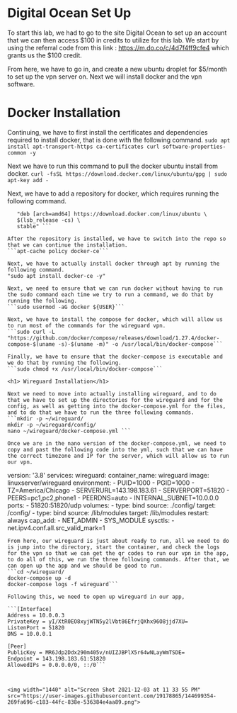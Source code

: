 <h1>Digital Ocean Set Up</h1>

To start this lab, we had to go to the site Digital Ocean to set up an account that we can then access $100 in credits to utilize for this lab. We start by using the referral code from this link : <a>https://m.do.co/c/4d7f4ff9cfe4</a> which grants us the $100 credit.

From here, we have to go in, and create a new ubuntu droplet for $5/month to set up the vpn server on. Next we will install docker and the vpn software.

<h1> Docker Installation </h1>

Continuing, we have to first install the certificates and dependencies required to install docker, that is done with the following command.
```sudo apt install apt-transport-https ca-certificates curl software-properties-common -y```

Next we have to run this command to pull the docker ubuntu install from docker. 
```curl -fsSL https://download.docker.com/linux/ubuntu/gpg | sudo apt-key add -```

Next, we have to add a repository for docker, which requires running the following command.
```sudo add-apt-repository \
   "deb [arch=amd64] https://download.docker.com/linux/ubuntu \
   $(lsb_release -cs) \
   stable" ``` 
   
After the repository is installed, we have to switch into the repo so that we can continue the installation.
```apt-cache policy docker-ce```

Next, we have to actually install docker through apt by running the following command. 
"sudo apt install docker-ce -y"

Next, we need to ensure that we can run docker without having to run the sudo command each time we try to run a command, we do that by running the following.
```sudo usermod -aG docker ${USER}```

Next, we have to install the compose for docker, which will allow us to run most of the commands for the wireguard vpn.
```sudo curl -L "https://github.com/docker/compose/releases/download/1.27.4/docker-compose-$(uname -s)-$(uname -m)" -o /usr/local/bin/docker-compose```

Finally, we have to ensure that the docker-compose is executable and we do that by running the following. 
```sudo chmod +x /usr/local/bin/docker-compose```

<h1> Wireguard Installation</h1>

Next we need to move into actually installing wireguard, and to do that we have to set up the directories for the wireguard and for the config, as well as getting into the docker-compose.yml for the files, and to do that we have to run the three following commands. 
```mkdir -p ~/wireguard/
mkdir -p ~/wireguard/config/
nano ~/wireguard/docker-compose.yml ``` 

Once we are in the nano version of the docker-compose.yml, we need to copy and past the following code into the yml, such that we can have the correct timezone and IP for the server, which will allow us to run our vpn. 
```
version: '3.8'
services:
  wireguard:
    container_name: wireguard
    image: linuxserver/wireguard
    environment:
      - PUID=1000
      - PGID=1000
      - TZ=America/Chicago
      - SERVERURL=143.198.183.61
      - SERVERPORT=51820
      - PEERS=pc1,pc2,phone1
      - PEERDNS=auto
      - INTERNAL_SUBNET=10.0.0.0
    ports:
      - 51820:51820/udp
    volumes:
      - type: bind
        source: ./config/
        target: /config/
      - type: bind
        source: /lib/modules
        target: /lib/modules
    restart: always
    cap_add:
      - NET_ADMIN
      - SYS_MODULE
    sysctls:
      - net.ipv4.conf.all.src_valid_mark=1
```
From here, our wireguard is just about ready to run, all we need to do is jump into the directory, start the container, and check the logs for the vpn so that we can get the qr codes to run our vpn in the app, to do all of this, we run the three following commands. After that, we can open up the app and we should be good to run. 
```cd ~/wireguard/
docker-compose up -d
docker-compose logs -f wireguard```

Following this, we need to open up wireguard in our app, 

```[Interface]
Address = 10.0.0.3
PrivateKey = yI/XtR0EO8xyjWTN5y2lVbt86EfrjQXhx96O8jjd7XU=
ListenPort = 51820
DNS = 10.0.0.1

[Peer]
PublicKey = MR6Jdp2Ddx290m405v/nUIZJBPlX5r64wNLayWmTSDE=
Endpoint = 143.198.183.61:51820
AllowedIPs = 0.0.0.0/0, ::/0```



<img width="1440" alt="Screen Shot 2021-12-03 at 11 33 55 PM" src="https://user-images.githubusercontent.com/19178865/144699354-269fa696-c183-44fc-838e-536384e4aa89.png">

